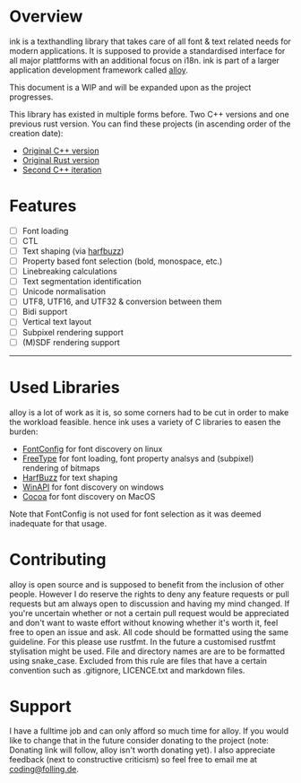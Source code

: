 # Overview
ink is a texthandling library that takes care of all font & text related needs for modern applications.
It is supposed to provide a standardised interface for all major plattforms with an additional focus on i18n.
ink is part of a larger application development framework called [alloy](https://github.com/Folling/alloy).

This document is a WIP and will be expanded upon as the project progresses.

This library has existed in multiple forms before. Two C++ versions and one previous rust version. 
You can find these projects (in ascending order of the creation date):
- [Original C++ version](https://memleak.eu/Folling/graphite)
- [Original Rust version](https://memleak.eu/Folling/graphite-rs)
- [Second C++ iteration](https://memleak.eu/Folling/graphite-CPP-v2)

# Features
- [ ] Font loading
- [ ] CTL
- [ ] Text shaping (via [harfbuzz]())
- [ ] Property based font selection (bold, monospace, etc.)
- [ ] Linebreaking calculations
- [ ] Text segmentation identification
- [ ] Unicode normalisation
- [ ] UTF8, UTF16, and UTF32 & conversion between them
- [ ] Bidi support
- [ ] Vertical text layout
- [ ] Subpixel rendering support
- [ ] (M)SDF rendering support

---

# Used Libraries
alloy is a lot of work as it is, so some corners had to be cut in order to make the workload feasible.
hence ink uses a variety of C libraries to easen the burden:
- [FontConfig](https://www.freedesktop.org/wiki/Software/fontconfig/) for font discovery on linux
- [FreeType](https://freetype.org/) for font loading, font property analsys and (subpixel) rendering of bitmaps
- [HarfBuzz](https://harfbuzz.github.io/) for text shaping
- [WinAPI](https://docs.microsoft.com/en-us/windows/win32/apiindex/windows-api-list) for font discovery on windows
- [Cocoa](https://developer.apple.com/library/archive/documentation/Cocoa/Conceptual/CocoaFundamentals/WhatIsCocoa/WhatIsCocoa.html) for font discovery on MacOS

Note that FontConfig is not used for font selection as it was deemed inadequate for that usage.

# Contributing
alloy is open source and is supposed to benefit from the inclusion of other people. 
However I do reserve the rights to deny any feature requests or pull requests but am always open to discussion and having my mind changed. 
If you're uncertain whether or not a certain pull request would be appreciated and don't want to waste effort without knowing whether it's worth it, feel free to open an issue and ask. 
All code should be formatted using the same guideline. For this please use rustfmt. In the future a customised rustfmt stylisation might be used.
File and directory names are are to be formatted using snake_case. Excluded from this rule are files that have a certain convention such as .gitignore, LICENCE.txt and markdown files.

# Support
I have a fulltime job and can only afford so much time for alloy. If you would like to change that in the future consider donating to the project (note: Donating link will follow, alloy isn't worth donating yet). I also appreciate feedback (next to constructive criticism) so feel free to email me at coding@folling.de. 
